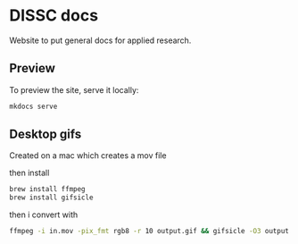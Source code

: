 # DISSC docs

Website to put general docs for applied research.

## Preview

To preview the site, serve it locally:

```sh
mkdocs serve
```

## Desktop gifs

Created on a mac which creates a mov file

then install

```sh
brew install ffmpeg
brew install gifsicle
```

then i convert with

```sh
ffmpeg -i in.mov -pix_fmt rgb8 -r 10 output.gif && gifsicle -O3 output.gif -o output.gif
```
